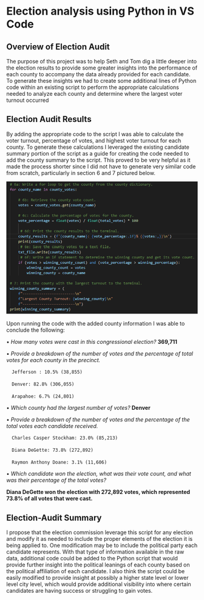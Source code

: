 # Election analysis using Python in VS Code

## Overview of Election Audit

The purpose of this project was to help Seth and Tom dig a little deeper into the election results to provide some greater insights into the performance of each county to accompany the data already provided for each candidate. To generate these insights we had to create some additional lines of Python code within an existing script to perform the appropriate calculations needed to analyze each county and determine where the largest voter turnout occurred  

## Election Audit Results

By adding the appropriate code to the script I was able to calculate the voter turnout, percentage of votes, and highest voter turnout for each county. To generate these calculations I leveraged the existing candidate summary portion of the script as a guide for creating the code needed to add the county summary to the script.  This proved to be very helpful as it made the process shorter since I did not have to generate very similar code from scratch, particularly in section 6 and 7 pictured below. 

![Code](https://github.com/NRFlood/election_analysis/blob/main/Code%20Example.png)

Upon running the code with the added county information I was able to conclude the following:

• *How many votes were cast in this congressional election?*   **369,711**

• *Provide a breakdown of the number of votes and the percentage of total votes for each county in the precinct.*

      Jefferson : 10.5% (38,855)
  
      Denver: 82.8% (306,055)
  
      Arapahoe: 6.7% (24,801)


• *Which county had the largest number of votes?*   **Denver**

• *Provide a breakdown of the number of votes and the percentage of the total votes each candidate received.*

      Charles Casper Stockham: 23.0% (85,213)

      Diana DeGette: 73.8% (272,892)

      Raymon Anthony Doane: 3.1% (11,606)

• *Which candidate won the election, what was their vote count, and what was their percentage of the total votes?* 

   **Diana DeGette won the election with 272,892 votes, which represented 73.8% of all votes that were cast.**

## Election-Audit Summary

I propose that the election commission leverage this script for any election and modify it as needed to include the proper elements of the election it is being applied to.  One modification may be to include the political party each candidate represents.  With that type of information available in the raw data, additional code could be added to the Python script that would provide further insight into the political leanings of each county based on the political affiliation of each candidate.  I also think the script could be easily modified to provide insight at possibly a higher state level or lower level city level, which would provide additional visibility into where certain candidates are having success or struggling to gain votes.
